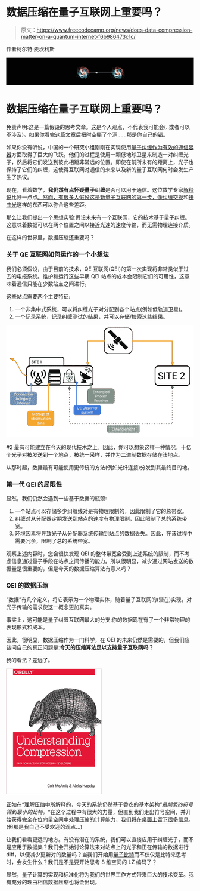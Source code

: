# 数据压缩在量子互联网上重要吗？

> 原文：<https://www.freecodecamp.org/news/does-data-compression-matter-on-a-quantum-internet-f6b986473c1c/>

作者柯尔特·麦坎利斯

![yaqT1uTV5pgd6nDX-FrKo1dT43M7l6hrbrpV](img/e665db565f0f2be799c2187b6caf78d4.png)

# 数据压缩在量子互联网上重要吗？

免责声明:这是一篇假设的思考文章。这是个人观点，不代表我可能会(..或者可以不涉及)。如果你看完这篇文章后把时空撕了个洞……那是你自己的错。

如果你没有听说，中国的一个研究小组刚刚在实现使用[量子纠缠作为有效的通信容器](http://science.sciencemag.org/cgi/doi/10.1126/science.aan3211)方面取得了巨大的飞跃。他们的过程是使用一颗低地球卫星来制造一对纠缠光子，然后将它们发送到彼此相距非常远的位置。即使在前所未有的距离上，光子也保持了它们的纠缠，这使得互联网对通信的未来以及新的量子互联网何时会发生产生了热议。

现在，看着数学，**我仍然有点怀疑量子纠缠**是否可以用于通信。这位数学专家[解释说](https://www.forbes.com/sites/chadorzel/2016/05/04/the-real-reasons-quantum-entanglement-doesnt-allow-faster-than-light-communication/#1c0c3f153a1e)比好一点点[。然而，有很多人假设这是新量子互联网的第一步，像](https://medium.com/starts-with-a-bang/ask-ethan-can-we-use-quantum-entanglement-to-communicate-faster-than-light-e0d7097c0322)[纠缠交换](http://spectrum.ieee.org/telecom/security/two-steps-closer-to-a-quantum-internet)和[扭曲光](https://en.wikipedia.org/wiki/Orbital_angular_momentum_of_light)这样的东西可以弥合这些差距。

那么让我们提出一个思想实验:假设未来有一个互联网，它的技术基于量子纠缠。这意味着数据可以在两个位置之间以接近光速的速度传输，而无需物理连接介质。

在这样的世界里，数据压缩还重要吗？

### 关于 QE 互联网如何运作的一个小想法

我们必须假设，由于目前的技术，QE 互联网(QEI)的第一次实现将非常类似于过去的电报系统。维护和运行这些早期 QEI 站点的成本会限制它们的可用性，这意味着通信只能在少数站点之间进行。

这些站点需要两个主要特征:

1.  一个非集中式系统，可以将纠缠光子对分配到各个站点(例如低轨道卫星)。
2.  一个记录系统，记录纠缠测试的结果，并可以存储/检索这些结果。

![Xp0h0wKzejEnv3nQ4yA-OAbVQ0AZU064giIv](img/511146efe24b17810e827cd5c97727f2.png)

#2 最有可能建立在今天的现代技术之上。因此，你可以想象这样一种情况，十亿个光子对被发送到一个地点，被统一采样，并作为二进制数据存储在该地点。

从那时起，数据最有可能使用更传统的方法(例如光纤连接)分发到其最终目的地。

### 第一代 QEI 的局限性

显然，我们仍然会遇到一些基于数据的瓶颈:

1.  一个站点可以存储多少纠缠线对是有物理限制的，因此限制了它的总带宽。
2.  纠缠对从分配器定期发送到站点的速度有物理限制，因此限制了总的系统带宽。
3.  环境因素将导致光子从分配器系统传输到站点的数据丢失。因此，在该过程中需要冗余，限制了总的系统带宽。

观察上述内容时，您会很快发现 QEI 的整体带宽会受到上述系统的限制，而不考虑信息通过量子手段在站点之间传播的能力。所以很明显，减少通过网站发送的数据量是很重要的，但是今天的数据压缩算法有意义吗？

### QEI 的数据压缩

“数据”有几个定义，将它表示为一个物理实体，随着量子互联网的(潜在)实现，对光子传输的需求使这一概念更加真实。

事实上，这可能是量子纠缠互联网最大的分支:你的数据现在有了一个非常物理的表现形式和成本。

因此，很明显，数据压缩作为一门科学，在 QEI 的未来仍然是需要的，但我们应该问自己的真正问题是:**今天的压缩算法足以支持量子互联网吗？**

我的看法？差远了。

![muYjkNnMLxY6BjdD-TiW37VflNvJOFyizCaS](img/e6b31e1b6eecab38b60461eedef02fa4.png)

正如在“[理解压缩](https://www.amazon.com/Understanding-Compression-Data-Modern-Developers/dp/1491961538)中所解释的，今天的系统仍然基于香农的基本架构“*最频繁的符号得到最小的比特。*“在这个过程中有很大的力量，但直到我们走出符号空间，并开始获得完全在位向量空间中处理压缩的计算能力，[我们将在桌面上留下很多信息](http://ieeexplore.ieee.org/abstract/document/1054929/)。(但那是我自己不受欢迎的观点...)

让我们看看更远的地方。有没有潜在的系统，我们可以直接应用于纠缠光子，而不是应用于数据集？我们会开始讨论算法来对站点上的光子和正在传输的数据进行 diff，以便减少更新对的数量吗？当我们开始用[量子比特](https://en.wikipedia.org/wiki/Qubit)而不仅仅是比特来思考时，会发生什么？我们是不是要开始思考 8 维空间的 LZ 编码了？

显然，量子计算的实现和标准化将为我们的世界工作方式带来巨大的技术变革。我有充分的理由相信数据压缩也将会出现。